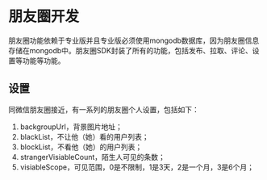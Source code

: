 # 朋友圈开发
朋友圈功能依赖于专业版并且专业版必须使用mongodb数据库，因为朋友圈信息存储在mongodb中。朋友圈SDK封装了所有的功能，包括发布、拉取、评论、设置等功能等功能。

## 设置
同微信朋友圈接近，有一系列的朋友圈个人设置，包括如下：
1. backgroupUrl，背景图片地址；
2. blackList，不让他（她）看的用户列表；
3. blockList，不看他（她）的用户列表；
4. strangerVisiableCount，陌生人可见的条数；
5. visiableScope，可见范围，0是不限制，1是3天，2是一个月，3是6个月；
